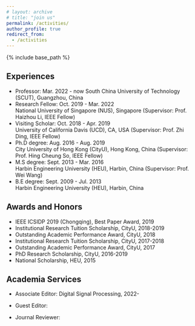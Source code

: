 ```yaml
---
# layout: archive
# title: "join us"
permalink: /activities/
author_profile: true
redirect_from:
  - /activities
---
```


{% include base_path %}

Experiences
----------
* Professor: Mar. 2022 - now 
  South China University of Technology (SCUT), Guangzhou, China
* Research Fellow: Oct. 2019 - Mar. 2022  
  National University of Singapore (NUS), Singapore (Supervisor: Prof. Haizhou Li, IEEE Fellow)
* Visiting Scholar: Oct. 2018 - Apr. 2019  
  University of California Davis (UCD), CA, USA (Supervisor: Prof. Zhi Ding, IEEE Fellow)
* Ph.D degree: Aug. 2016 - Aug. 2019  
  City University of Hong Kong (CityU), Hong Kong, China (Supervisor: Prof. Hing Cheung So, IEEE Fellow)
* M.S degree: Sept. 2013 - Mar. 2016  
  Harbin Engineering University (HEU), Harbin, China (Supervisor: Prof. Wei Wang)
* B.E degree: Sept. 2009 - Jul. 2013  
  Harbin Engineering University (HEU), Harbin, China


Awards and Honors
----------
* IEEE ICSIDP 2019 (Chongqing), Best Paper Award, 2019
* Institutional Research Tuition Scholarship, CityU, 2018-2019
* Outstanding Academic Performance Award, CityU, 2018
* Institutional Research Tuition Scholarship, CityU, 2017-2018
* Outstanding Academic Performance Award, CityU, 2017
* PhD Research Scholarship, CityU, 2016-2019
* National Scholarship, HEU, 2015


Academia Services
----------
* Associate Editor: Digital Signal Processing, 2022-
* Guest Editor:

* Journal Reviewer:






